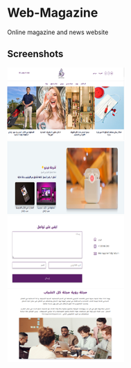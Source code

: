# Web-Magazine
Online magazine and news website

## Screenshots

<p float="left">
<img src="https://github.com/kawthar-bensalah/Web-Magazine/blob/main/roeya1.PNG" width="270" height="167" /> <img src="https://github.com/kawthar-bensalah/Web-Magazine/blob/main/roeya2.PNG" width="270" height="167" /> <img src="https://github.com/kawthar-bensalah/Web-Magazine/blob/main/roeya3.PNG" width="270" height="167" /> <img src="https://github.com/kawthar-bensalah/Web-Magazine/blob/main/roeya4.PNG" width="270" height="167" />
 </p>
 

